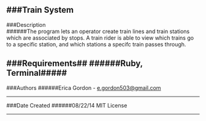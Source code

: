 ###Train System
---
###Description   
######The program lets an operator create train lines and train stations which are associated by stops. A train rider is able to view which trains go to a specific station, and which stations a specifc train passes through. 

###Requirements##
######Ruby, Terminal#####
---

###Authors
######Erica Gordon - e.gordon503@gmail.com
___

###Date Created
######08/22/14 MIT License
___